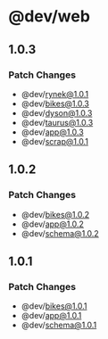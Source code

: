 # @dev/web

## 1.0.3

### Patch Changes

- @dev/rynek@1.0.1
- @dev/bikes@1.0.3
- @dev/dyson@1.0.3
- @dev/taurus@1.0.3
- @dev/app@1.0.3
- @dev/scrap@1.0.1

## 1.0.2

### Patch Changes

- @dev/bikes@1.0.2
- @dev/app@1.0.2
- @dev/schema@1.0.2

## 1.0.1

### Patch Changes

- @dev/bikes@1.0.1
- @dev/app@1.0.1
- @dev/schema@1.0.1
